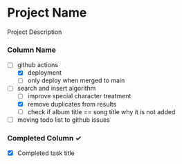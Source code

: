 
# Project Name
Project Description

### Column Name
- [ ] github actions
  - [x] deployment
  - [ ] only deploy when merged to main
- [ ] search and insert algorithm
  - [ ] improve special character treatment
  - [x] remove duplicates from results
  - [ ] check if album title == song title why it is not added
- [ ] moving todo list to github issues

### Completed Column ✓
- [x] Completed task title  